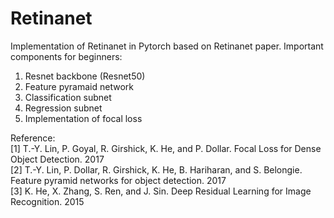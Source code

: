 # Retinanet
Implementation of Retinanet in Pytorch based on Retinanet paper. Important components for beginners:
1. Resnet backbone (Resnet50) 
2. Feature pyramaid network 
3. Classification subnet
4. Regression subnet
5. Implementation of focal loss 

Reference:\
[1] T.-Y. Lin, P. Goyal, R. Girshick, K. He, and P. Dollar. Focal Loss for Dense Object Detection. 2017 \
[2] T.-Y. Lin, P. Dollar, R. Girshick, K. He, B. Hariharan, and S. Belongie. Feature pyramid networks for object detection. 2017\
[3] K. He, X. Zhang, S. Ren, and J. Sin. Deep Residual Learning for Image Recognition. 2015  
